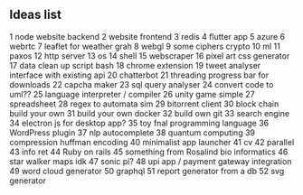 ## Ideas list

1 node website backend
2 website frontend
3 redis
4 flutter app
5 azure
6 webrtc
7 leaflet for weather grah
8 webgl
9 some ciphers crypto
10 ml
11 paxos
12 http server
13 os
14 shell
15 webscraper
16 pixel art css generator
17 data clean up script bash
18 chrome extension
19 tweet analyser interface with existing api
20 chatterbot
21 threading progress bar for downloads
22 capcha maker
23 sql query analyser
24 convert code to uml??
25 language interpreter / compiler
26 unity game simple
27 spreadsheet
28 regex to automata sim
29 bitorrent client
30 block chain build your own
31 build your own docker
32 build own git
33 search engine
34 electron js for desktop app?
35 toy fnal programming language
36 WordPress plugin
37 nlp autocomplete
38 quantum computing
39 compression huffman encoding
40 minimalist app launcher
41 cv
42 parallel
43 info ret
44 Ruby on rails
45 something from Rosalind bio informatics 
46 star walker maps idk
47 sonic pi?
48 upi app / payment gateway integration
49 word cloud generator
50 graphql
51 report generator from a db
52 svg generator 
